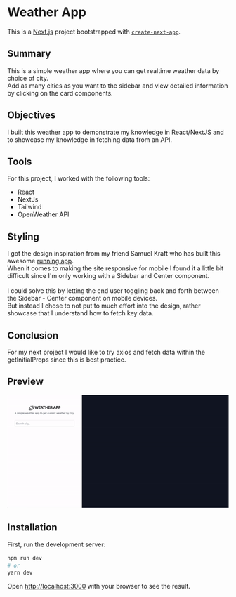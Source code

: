 # Weather App

This is a [Next.js](https://nextjs.org/) project bootstrapped with [`create-next-app`](https://github.com/vercel/next.js/tree/canary/packages/create-next-app).

## Summary
This is a simple weather app where you can get realtime weather data by choice of city. <br>
Add as many cities as you want to the sidebar and view detailed information by clicking on the card components.

## Objectives
I built this weather app to demonstrate my knowledge in React/NextJS and to showcase my knowledge in fetching data from an API. <br>


## Tools
For this project, I worked with the following tools:<br>
<ul>
  <li>React</li>
    <li>NextJs</li>
    <li>Tailwind</li>
    <li>OpenWeather API</li>
  </ul>


## Styling
I got the design inspiration from my friend Samuel Kraft who has built this awesome <a href="https://routes.samuelkraft.com/">running app</a>.<br>
When it comes to making the site responsive for mobile I found it a little bit difficult since I'm only working with a Sidebar and Center component.<br><br>
I could solve this by letting the end user toggling back and forth between the Sidebar - Center component on mobile devices.<br> 
But instead I chose to not put to much effort into the design, rather showcase that I understand how to fetch key data.


## Conclusion
For my next project I would like to try axios and fetch data within the getInitialProps since this is best practice.<br>

## Preview
![](weather.gif)

## Installation

First, run the development server:

```bash
npm run dev
# or
yarn dev
```

Open [http://localhost:3000](http://localhost:3000) with your browser to see the result.

